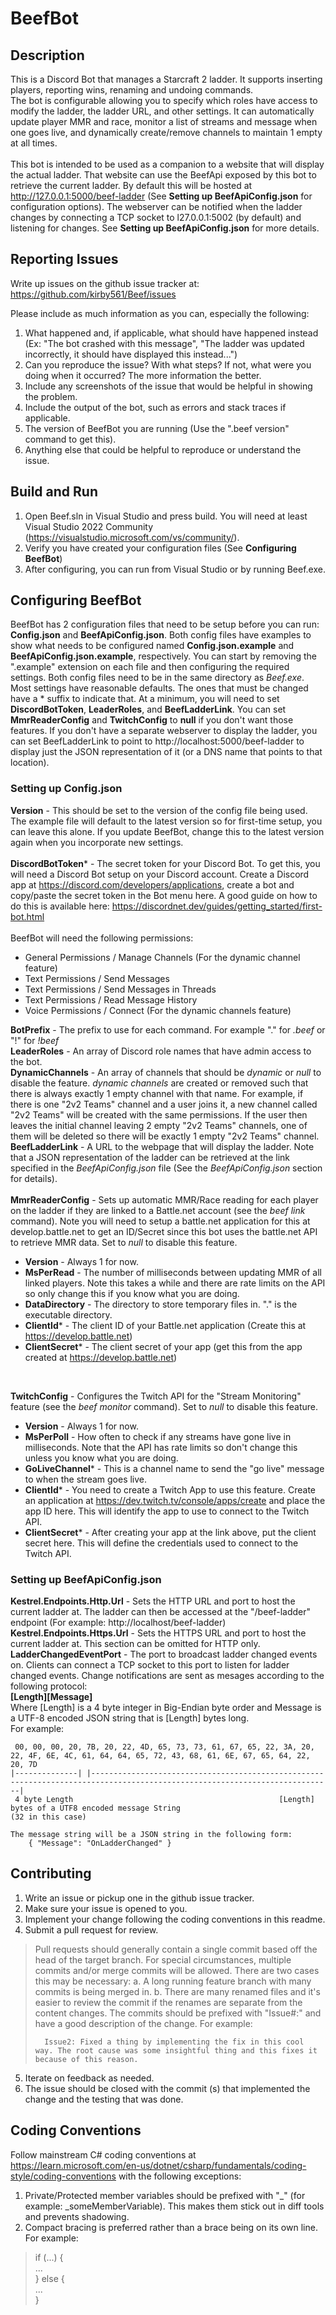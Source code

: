 # BeefBot

## Description
This is a Discord Bot that manages a Starcraft 2 ladder. It supports inserting players, reporting wins, renaming and undoing commands.  
The bot is configurable allowing you to specify which roles have access to modify the ladder, the ladder URL, and other settings. It can automatically update player MMR and race, monitor a list of streams and message when one goes live, and dynamically create/remove channels to maintain 1 empty at all times. <br />
<br />
This bot is intended to be used as a companion to a website that will display the actual ladder. That website can use the BeefApi exposed by this bot to retrieve the current ladder. By default this will be hosted at http://127.0.0.1:5000/beef-ladder (See **Setting up BeefApiConfig.json** for configuration options). The webserver can be notified when the ladder changes by connecting a TCP socket to l27.0.0.1:5002 (by default) and listening for changes. See **Setting up BeefApiConfig.json** for more details.

## Reporting Issues
Write up issues on the github issue tracker at:
https://github.com/kirby561/Beef/issues

Please include as much information as you can, especially the following:
1. What happened and, if applicable, what should have happened instead (Ex: "The bot crashed with this message", "The ladder was updated incorrectly, it should have displayed this instead...")
2. Can you reproduce the issue? With what steps? If not, what were you doing when it occurred? The more information the better.
3. Include any screenshots of the issue that would be helpful in showing the problem.
4. Include the output of the bot, such as errors and stack traces if applicable.
5. The version of BeefBot you are running (Use the ".beef version" command to get this).
6. Anything else that could be helpful to reproduce or understand the issue.

## Build and Run
1. Open Beef.sln in Visual Studio and press build. You will need at least Visual Studio 2022 Community (https://visualstudio.microsoft.com/vs/community/).
2. Verify you have created your configuration files (See **Configuring BeefBot**)
3. After configuring, you can run from Visual Studio or by running Beef.exe.

## Configuring BeefBot
BeefBot has 2 configuration files that need to be setup before you can run: **Config.json** and **BeefApiConfig.json**.
Both config files have examples to show what needs to be configured named **Config.json.example** and **BeefApiConfig.json.example**, respectively. You can start by removing the ".example" extension on each file and then configuring the required settings. Both config files need to be in the same directory as *Beef.exe*. Most settings have reasonable defaults. The ones that must be changed have a \* suffix to indicate that.
At a minimum, you will need to set **DiscordBotToken**, **LeaderRoles**, and **BeefLadderLink**. You can set **MmrReaderConfig** and **TwitchConfig** to **null** if you don't want those features. If you don't have a separate webserver to display the ladder, you can set BeefLadderLink to point to http://localhost:5000/beef-ladder to display just the JSON representation of it (or a DNS name that points to that location).

### Setting up Config.json
**Version** - This should be set to the version of the config file being used. The example file will default to the latest version so for first-time setup, you can leave this alone. If you update BeefBot, change this to the latest version again when you incorporate new settings. <br />
<br />
**DiscordBotToken**\* -  The secret token for your Discord Bot. To get this, you will need a Discord Bot setup on your Discord account. Create a Discord app at https://discord.com/developers/applications, create a bot and copy/paste the secret token in the Bot menu here. A good guide on how to do this is available here: https://discordnet.dev/guides/getting_started/first-bot.html <br />
<br />
BeefBot will need the following permissions: <br />
- General Permissions / Manage Channels (For the dynamic channel feature) <br />
- Text Permissions / Send Messages <br />
- Text Permissions / Send Messages in Threads <br />
- Text Permissions / Read Message History <br />
- Voice Permissions / Connect (For the dynamic channels feature) <br />

**BotPrefix** - The prefix to use for each command. For example "." for *.beef* or "!" for *!beef*
<br />
**LeaderRoles** - An array of Discord role names that have admin access to the bot.
<br />
**DynamicChannels** - An array of channels that should be *dynamic* or *null* to disable the feature. *dynamic channels* are created or removed such that there is always exactly 1 empty channel with that name. For example, if there is one "2v2 Teams" channel and a user joins it, a new channel called "2v2 Teams" will be created with the same permissions. If the user then leaves the initial channel leaving 2 empty "2v2 Teams" channels, one of them will be deleted so there will be exactly 1 empty "2v2 Teams" channel.
<br />
**BeefLadderLink** - A URL to the webpage that will display the ladder. Note that a JSON representation of the ladder can be retrieved at the link specified in the *BeefApiConfig.json* file (See the *BeefApiConfig.json* section for details).
<br />
<br />
**MmrReaderConfig** - Sets up automatic MMR/Race reading for each player on the ladder if they are linked to a Battle.net account (see the *beef link* command). Note you will need to setup a battle.net application for this at develop.battle.net to get an ID/Secret since this bot uses the battle.net API to retrieve MMR data. Set to *null* to disable this feature.
- **Version** - Always 1 for now.
- **MsPerRead** - The number of milliseconds between updating MMR of all linked players. Note this takes a while and there are rate limits on the API so only change this if you know what you are doing.
- **DataDirectory** - The directory to store temporary files in. "." is the executable directory.
- **ClientId**\* - The client ID of your Battle.net application (Create this at https://develop.battle.net)
- **ClientSecret**\* - The client secret of your app (get this from the app created at https://develop.battle.net)
<br />

**TwitchConfig** - Configures the Twitch API for the "Stream Monitoring" feature (see the *beef monitor* command). Set to *null* to disable this feature.
- **Version** - Always 1 for now.
- **MsPerPoll** - How often to check if any streams have gone live in milliseconds. Note that the API has rate limits so don't change this unless you know what you are doing.
- **GoLiveChannel**\* - This is a channel name to send the "go live" message to when the stream goes live.
- **ClientId**\* - You need to create a Twitch App to use this feature. Create an application at https://dev.twitch.tv/console/apps/create and place the app ID here. This will identify the app to use to connect to the Twitch API.
- **ClientSecret**\* - After creating your app at the link above, put the client secret here. This will define the credentials used to connect to the Twitch API.

### Setting up BeefApiConfig.json
**Kestrel.Endpoints.Http.Url** - Sets the HTTP URL and port to host the current ladder at. The ladder can then be accessed at the "/beef-ladder" endpoint (For example: http://localhost/beef-ladder)
<br />
**Kestrel.Endpoints.Https.Url** - Sets the HTTPS URL and port to host the current ladder at. This section can be omitted for HTTP only.
<br />
**LadderChangedEventPort** - The port to broadcast ladder changed events on. Clients can connect a TCP socket to this port to listen for ladder changed events. Change notifications are sent as mesages according to the following protocol: <br />
    **[Length][Message]** <br />
    Where [Length] is a 4 byte integer in Big-Endian byte order and Message is a UTF-8 encoded JSON string that is [Length] bytes long. <br />
For example: <br />
```
 00, 00, 00, 20, 7B, 20, 22, 4D, 65, 73, 73, 61, 67, 65, 22, 3A, 20, 22, 4F, 6E, 4C, 61, 64, 64, 65, 72, 43, 68, 61, 6E, 67, 65, 64, 22, 20, 7D
|--------------| |----------------------------------------------------------------------------------------------------------------------------|
 4 byte Length                                              [Length] bytes of a UTF8 encoded message String
(32 in this case)

The message string will be a JSON string in the following form:
	{ "Message": "OnLadderChanged" }
```

## Contributing
1. Write an issue or pickup one in the github issue tracker.
2. Make sure your issue is opened to you.
3. Implement your change following the coding conventions in this readme.
4. Submit a pull request for review.
> Pull requests should generally contain a single commit based off the head of the target branch.
> For special circumstances, multiple commits  and/or merge commits will be allowed. There are two cases this may be necessary:
> 	a. A long running feature branch with many commits is being merged in.
> 	b. There are many renamed files and it's easier to review the commit if the renames are separate from the content changes.
>   The commits should be prefixed with "Issue#:" and have a good description of the change. For example:
>
>		Issue2: Fixed a thing by implementing the fix in this cool way. The root cause was some insightful thing and this fixes it because of this reason.
>
5. Iterate on feedback as needed.
6. The issue should be closed with the commit (s) that implemented the change and the testing that was done.

## Coding Conventions
Follow mainstream C# coding conventions at https://learn.microsoft.com/en-us/dotnet/csharp/fundamentals/coding-style/coding-conventions 
with the following exceptions:
1. Private/Protected member variables should be prefixed with "_" (for example: _someMemberVariable). This makes them stick out in diff tools and prevents shadowing.
2. Compact bracing is preferred rather than a brace being on its own line. For example:
>	if (...) { <br />
>	  ... <br />
>	} else { <br />
>	  ... <br />
>	} <br />

